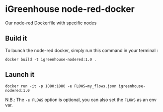 # iGreenhouse node-red-docker
Our node-red Dockerfile with specific nodes

## Build it

To launch the node-red docker, simply run this command in your terminal :

```
docker build -t igreenhouse-nodered:1.0 .
```

## Launch it

```
docker run -it -p 1880:1880 -e FLOWS=my_flows.json igreenhouse-nodered:1.0
```

N.B.: The `-e FLOWS` option is optional, you can also set the `FLOWS` as an env var.
